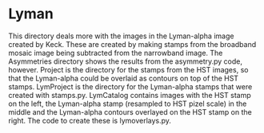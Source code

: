 # Lyman

This directory deals more with the images in the Lyman-alpha image created by Keck. These are created by making stamps from the broadband mosaic image being subtracted from the narrowband image. The Asymmetries directory shows the results from the asymmetry.py code, however. Project is the directory for the stamps from the HST images, so that the Lyman-alpha could be overlaid as contours on top of the HST stamps. LymProject is the directory for the Lyman-alpha stamps that were created with stamps.py. LymCatalog contains images with the HST stamp on the left, the Lyman-alpha stamp (resampled to HST pizel scale) in the middle and the Lyman-alpha contours overlayed on the HST stamp on the right. The code to create these is lymoverlays.py.
